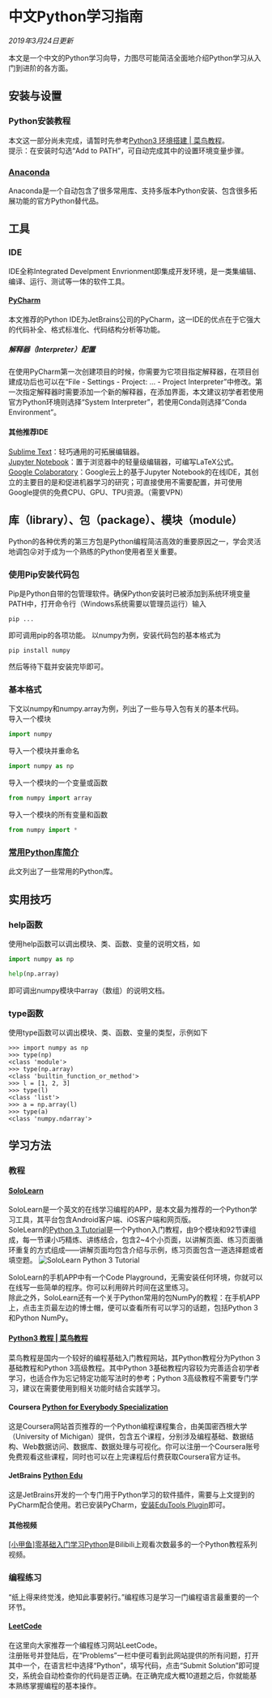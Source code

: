 # 中文Python学习指南

*2019年3月24日更新*

本文是一个中文的Python学习向导，力图尽可能简洁全面地介绍Python学习从入门到进阶的各方面。

## 安装与设置
### Python安装教程
本文这一部分尚未完成，请暂时先参考[Python3 环境搭建 | 菜鸟教程](http://www.runoob.com/python3/python3-install.html)。  
提示：在安装时勾选“Add to PATH”，可自动完成其中的设置环境变量步骤。

### [Anaconda](https://www.anaconda.com/)
Anaconda是一个自动包含了很多常用库、支持多版本Python安装、包含很多拓展功能的官方Python替代品。

## 工具
### IDE
IDE全称Integrated Develpment Envrionment即集成开发环境，是一类集编辑、编译、运行、测试等一体的软件工具。

#### [PyCharm](https://www.jetbrains.com/pycharm/)
本文推荐的Python IDE为JetBrains公司的PyCharm，这一IDE的优点在于它强大的代码补全、格式标准化、代码结构分析等功能。
##### 解释器（Interpreter）配置
在使用PyCharm第一次创建项目的时候，你需要为它项目指定解释器，在项目创建成功后也可以在“File - Settings - Project: ... - Project Interpreter”中修改。第一次指定解释器时需要添加一个新的解释器，在添加界面，本文建议初学者若使用官方Python环境则选择“System Interpreter”，若使用Conda则选择“Conda Environment”。
#### 其他推荐IDE
[Sublime Text](https://www.sublimetext.com/)：轻巧通用的可拓展编辑器。  
[Jupyter Notebook](http://jupyter.org/)：置于浏览器中的轻量级编辑器，可编写LaTeX公式。  
[Google Colaboratory](https://colab.research.google.com/)：Google云上的基于Jupyter Notebook的在线IDE，其创立的主要目的是和促进机器学习的研究；可直接使用不需要配置，并可使用Google提供的免费CPU、GPU、TPU资源。（需要VPN）

## 库（library）、包（package）、模块（module）
Python的各种优秀的第三方包是Python编程简洁高效的重要原因之一，学会灵活地调包😜对于成为一个熟练的Python使用者至关重要。
### 使用Pip安装代码包
Pip是Python自带的包管理软件。确保Python安装时已被添加到系统环境变量PATH中，打开命令行（Windows系统需要以管理员运行）输入
```shell
pip ...
```
即可调用pip的各项功能。
以numpy为例，安装代码包的基本格式为
```shell
pip install numpy
```
然后等待下载并安装完毕即可。
### 基本格式
下文以numpy和numpy.array为例，列出了一些与导入包有关的基本代码。  
导入一个模块
```python
import numpy
```
导入一个模块并重命名
```python
import numpy as np
```
导入一个模块的一个变量或函数
```python
from numpy import array
```
导入一个模块的所有变量和函数
```python
from numpy import *
```
### [常用Python库简介](libraries.md)
此文列出了一些常用的Python库。
## 实用技巧
### help函数
使用help函数可以调出模块、类、函数、变量的说明文档，如
```python
import numpy as np

help(np.array)
```
即可调出numpy模块中array（数组）的说明文档。
### type函数
使用type函数可以调出模块、类、函数、变量的类型，示例如下
```
>>> import numpy as np
>>> type(np)
<class 'module'>
>>> type(np.array)
<class 'builtin_function_or_method'>
>>> l = [1, 2, 3]
>>> type(l)
<class 'list'>
>>> a = np.array(l)
>>> type(a)
<class 'numpy.ndarray'>
```
## 学习方法
### 教程
#### [SoloLearn](https://www.sololearn.com/)
SoloLearn是一个英文的在线学习编程的APP，是本文最为推荐的一个Python学习工具，其平台包含Android客户端、iOS客户端和网页版。  
SoleLearn的[Python 3 Tutorial](https://www.sololearn.com/Course/Python/)是一个Python入门教程，由9个模块和92节课组成，每一节课小巧精炼、讲练结合，包含2~4个小页面，以讲解页面、练习页面循环重复的方式组成——讲解页面均包含介绍与示例，练习页面包含一道选择题或者填空题。
![SoloLearn Python 3 Tutorial](SoloLearn%20Python%203%20Tutorial.png)

SoloLearn的手机APP中有一个Code Playground，无需安装任何环境，你就可以在线写一些简单的程序。你可以利用碎片时间在这里练习。  
除此之外，SoloLearn还有一个关于Python常用的包NumPy的教程：在手机APP上，点击主页最左边的博士帽，便可以查看所有可以学习的话题，包括Python 3和Python NumPy。

#### [Python3 教程 | 菜鸟教程](http://www.runoob.com/python3/python3-tutorial.html)
菜鸟教程是国内一个较好的编程基础入门教程网站，其Python教程分为Python 3基础教程和Python 3高级教程。其中Python 3基础教程内容较为完善适合初学者学习，也适合作为忘记特定功能写法时的参考；Python 3高级教程不需要专门学习，建议在需要使用到相关功能时结合实践学习。

#### Coursera [Python for Everybody Specialization](https://www.coursera.org/specializations/python)
这是Coursera网站首页推荐的一个Python编程课程集合，由美国密西根大学（University of Michigan）提供，包含五个课程，分别涉及编程基础、数据结构、Web数据访问、数据库、数据处理与可视化。你可以注册一个Coursera账号免费观看这些课程，同时也可以在上完课程后付费获取Coursera官方证书。

#### JetBrains [Python Edu](https://www.jetbrains.com/education/?fromMenu#lang=python&role=learner)
这是JetBrains开发的一个专门用于Python学习的软件插件，需要与上文提到的PyCharm配合使用。若已安装PyCharm，[安装EduTools Plugin](https://www.jetbrains.com/help/education/install-edutools-plugin.html?section=PyCharm)即可。

#### 其他视频
[[小甲鱼]零基础入门学习Python](https://www.bilibili.com/video/av4050443)是Bilibili上观看次数最多的一个Python教程系列视频。

### 编程练习
“纸上得来终觉浅，绝知此事要躬行。”编程练习是学习一门编程语言最重要的一个环节。

#### [LeetCode](https://leetcode.com/)
在这里向大家推荐一个编程练习网站LeetCode。  
注册账号并登陆后，在“Problems”一栏中便可看到此网站提供的所有问题，打开其中一个，在语言栏中选择“Python”，填写代码，点击“Submit Solution”即可提交，系统会自动检查你的代码是否正确。在正确完成大概10道题之后，你就能基本熟练掌握编程的基本操作。
